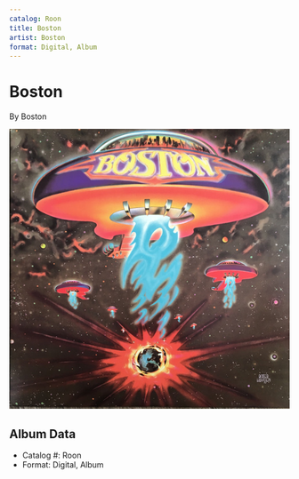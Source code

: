 ```yaml
---
catalog: Roon
title: Boston
artist: Boston
format: Digital, Album
---
```


# Boston

By Boston

![](../../assets/albumcovers/Boston-Boston.png)

## Album Data

- Catalog #: Roon
- Format: Digital, Album

